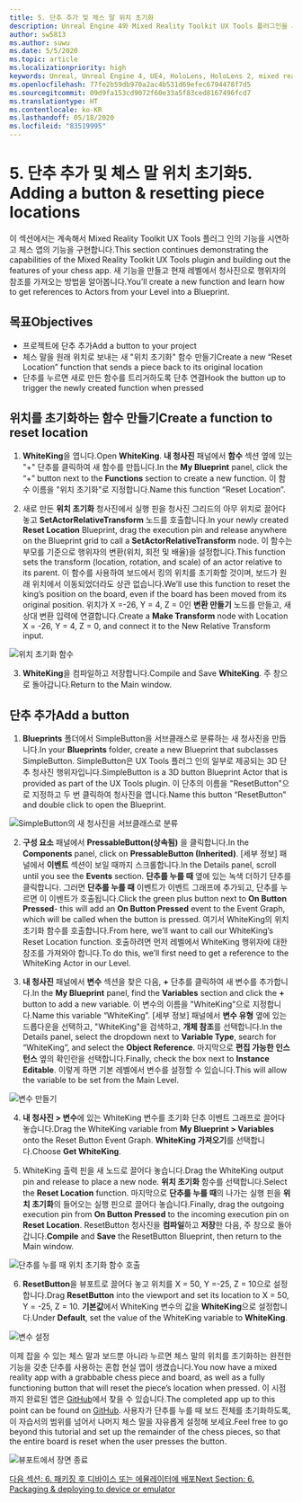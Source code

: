 ```yaml
---
title: 5. 단추 추가 및 체스 말 위치 초기화
description: Unreal Engine 4와 Mixed Reality Toolkit UX Tools 플러그인을 사용하여 간단한 체스 앱을 만드는 자습서의 5부
author: sw5813
ms.author: suwu
ms.date: 5/5/2020
ms.topic: article
ms.localizationpriority: high
keywords: Unreal, Unreal Engine 4, UE4, HoloLens, HoloLens 2, mixed reality, 자습서, 시작, mrtk, uxt, UX Tools, 설명서
ms.openlocfilehash: 77fe2b59db970a2ac4b531d69efec6794478f7d5
ms.sourcegitcommit: 09d9fa153cd9072f60e33a5f83ced8167496fcd7
ms.translationtype: HT
ms.contentlocale: ko-KR
ms.lasthandoff: 05/18/2020
ms.locfileid: "83519995"
---
```

# <a name="5-adding-a-button--resetting-piece-locations"></a><span data-ttu-id="678d7-104">5. 단추 추가 및 체스 말 위치 초기화</span><span class="sxs-lookup"><span data-stu-id="678d7-104">5. Adding a button & resetting piece locations</span></span>

<span data-ttu-id="678d7-105">이 섹션에서는 계속해서 Mixed Reality Toolkit UX Tools 플러그 인의 기능을 시연하고 체스 앱의 기능을 구현합니다.</span><span class="sxs-lookup"><span data-stu-id="678d7-105">This section continues demonstrating the capabilities of the Mixed Reality Toolkit UX Tools plugin and building out the features of your chess app.</span></span> <span data-ttu-id="678d7-106">새 기능을 만들고 현재 레벨에서 청사진으로 행위자의 참조를 가져오는 방법을 알아봅니다.</span><span class="sxs-lookup"><span data-stu-id="678d7-106">You’ll create a new function and learn how to get references to Actors from your Level into a Blueprint.</span></span>

## <a name="objectives"></a><span data-ttu-id="678d7-107">목표</span><span class="sxs-lookup"><span data-stu-id="678d7-107">Objectives</span></span>

* <span data-ttu-id="678d7-108">프로젝트에 단추 추가</span><span class="sxs-lookup"><span data-stu-id="678d7-108">Add a button to your project</span></span>
* <span data-ttu-id="678d7-109">체스 말을 원래 위치로 보내는 새 "위치 초기화" 함수 만들기</span><span class="sxs-lookup"><span data-stu-id="678d7-109">Create a new “Reset Location” function that sends a piece back to its original location</span></span>
* <span data-ttu-id="678d7-110">단추를 누르면 새로 만든 함수를 트리거하도록 단추 연결</span><span class="sxs-lookup"><span data-stu-id="678d7-110">Hook the button up to trigger the newly created function when pressed</span></span>

## <a name="create-a-function-to-reset-location"></a><span data-ttu-id="678d7-111">위치를 초기화하는 함수 만들기</span><span class="sxs-lookup"><span data-stu-id="678d7-111">Create a function to reset location</span></span>

1.  <span data-ttu-id="678d7-112">**WhiteKing**을 엽니다.</span><span class="sxs-lookup"><span data-stu-id="678d7-112">Open **WhiteKing**.</span></span> <span data-ttu-id="678d7-113">**내 청사진** 패널에서 **함수** 섹션 옆에 있는 "+" 단추를 클릭하여 새 함수를 만듭니다.</span><span class="sxs-lookup"><span data-stu-id="678d7-113">In the **My Blueprint** panel, click the “+” button next to the **Functions** section to create a new function.</span></span> <span data-ttu-id="678d7-114">이 함수 이름을 "위치 초기화"로 지정합니다.</span><span class="sxs-lookup"><span data-stu-id="678d7-114">Name this function “Reset Location”.</span></span> 

2.  <span data-ttu-id="678d7-115">새로 만든 **위치 초기화** 청사진에서 실행 핀을 청사진 그리드의 아무 위치로 끌어다 놓고 **SetActorRelativeTransform** 노드를 호출합니다.</span><span class="sxs-lookup"><span data-stu-id="678d7-115">In your newly created **Reset Location** Blueprint, drag the execution pin and release anywhere on the Blueprint grid to call a **SetActorRelativeTransform** node.</span></span> <span data-ttu-id="678d7-116">이 함수는 부모를 기준으로 행위자의 변환(위치, 회전 및 배율)을 설정합니다.</span><span class="sxs-lookup"><span data-stu-id="678d7-116">This function sets the transform (location, rotation, and scale) of an actor relative to its parent.</span></span> <span data-ttu-id="678d7-117">이 함수를 사용하여 보드에서 킹의 위치를 초기화할 것이며, 보드가 원래 위치에서 이동되었더라도 상관 없습니다.</span><span class="sxs-lookup"><span data-stu-id="678d7-117">We’ll use this function to reset the king’s position on the board, even if the board has been moved from its original position.</span></span> <span data-ttu-id="678d7-118">위치가 X =-26, Y = 4, Z = 0인 **변환 만들기** 노드를 만들고, 새 상대 변환 입력에 연결합니다.</span><span class="sxs-lookup"><span data-stu-id="678d7-118">Create a **Make Transform** node with Location X = -26, Y = 4, Z = 0, and connect it to the New Relative Transform input.</span></span> 

![위치 초기화 함수](images/unreal-uxt/5-function.PNG)

3.  <span data-ttu-id="678d7-120">**WhiteKing**을 컴파일하고 저장합니다.</span><span class="sxs-lookup"><span data-stu-id="678d7-120">Compile and Save **WhiteKing**.</span></span> <span data-ttu-id="678d7-121">주 창으로 돌아갑니다.</span><span class="sxs-lookup"><span data-stu-id="678d7-121">Return to the Main window.</span></span> 

## <a name="add-a-button"></a><span data-ttu-id="678d7-122">단추 추가</span><span class="sxs-lookup"><span data-stu-id="678d7-122">Add a button</span></span>

1.  <span data-ttu-id="678d7-123">**Blueprints** 폴더에서 SimpleButton을 서브클래스로 분류하는 새 청사진을 만듭니다.</span><span class="sxs-lookup"><span data-stu-id="678d7-123">In your **Blueprints** folder, create a new Blueprint that subclasses SimpleButton.</span></span> <span data-ttu-id="678d7-124">SimpleButton은 UX Tools 플러그 인의 일부로 제공되는 3D 단추 청사진 행위자입니다.</span><span class="sxs-lookup"><span data-stu-id="678d7-124">SimpleButton is a 3D button Blueprint Actor that is provided as part of the UX Tools plugin.</span></span> <span data-ttu-id="678d7-125">이 단추의 이름을 "ResetButton"으로 지정하고 두 번 클릭하여 청사진을 엽니다.</span><span class="sxs-lookup"><span data-stu-id="678d7-125">Name this button “ResetButton” and double click to open the Blueprint.</span></span> 

![SimpleButton의 새 청사진을 서브클래스로 분류](images/unreal-uxt/5-subclass.PNG)

2.  <span data-ttu-id="678d7-127">**구성 요소** 패널에서 **PressableButton(상속됨)** 을 클릭합니다.</span><span class="sxs-lookup"><span data-stu-id="678d7-127">In the **Components** panel, click on **PressableButton (Inherited)**.</span></span> <span data-ttu-id="678d7-128">[세부 정보] 패널에서 **이벤트** 섹션이 보일 때까지 스크롤합니다.</span><span class="sxs-lookup"><span data-stu-id="678d7-128">In the Details panel, scroll until you see the **Events** section.</span></span> <span data-ttu-id="678d7-129">**단추를 누를 때** 옆에 있는 녹색 더하기 단추를 클릭합니다. 그러면 **단추를 누를 때** 이벤트가 이벤트 그래프에 추가되고, 단추를 누르면 이 이벤트가 호출됩니다.</span><span class="sxs-lookup"><span data-stu-id="678d7-129">Click the green plus button next to **On Button Pressed**- this will add an **On Button Pressed** event to the Event Graph, which will be called when the button is pressed.</span></span> <span data-ttu-id="678d7-130">여기서 WhiteKing의 위치 초기화 함수를 호출합니다.</span><span class="sxs-lookup"><span data-stu-id="678d7-130">From here, we’ll want to call our WhiteKing’s Reset Location function.</span></span> <span data-ttu-id="678d7-131">호출하려면 먼저 레벨에서 WhiteKing 행위자에 대한 참조를 가져와야 합니다.</span><span class="sxs-lookup"><span data-stu-id="678d7-131">To do this, we’ll first need to get a reference to the WhiteKing Actor in our Level.</span></span> 

3.  <span data-ttu-id="678d7-132">**내 청사진** 패널에서 **변수** 섹션을 찾은 다음, **+** 단추를 클릭하여 새 변수를 추가합니다.</span><span class="sxs-lookup"><span data-stu-id="678d7-132">In the **My Blueprint** panel, find the **Variables** section and click the **+** button to add a new variable.</span></span> <span data-ttu-id="678d7-133">이 변수의 이름을 "WhiteKing"으로 지정합니다.</span><span class="sxs-lookup"><span data-stu-id="678d7-133">Name this variable “WhiteKing”.</span></span> <span data-ttu-id="678d7-134">[세부 정보] 패널에서 **변수 유형** 옆에 있는 드롭다운을 선택하고, "WhiteKing"을 검색하고, **개체 참조**를 선택합니다.</span><span class="sxs-lookup"><span data-stu-id="678d7-134">In the Details panel, select the dropdown next to **Variable Type**, search for “WhiteKing”, and select the **Object Reference**.</span></span> <span data-ttu-id="678d7-135">마지막으로 **편집 가능한 인스턴스** 옆의 확인란을 선택합니다.</span><span class="sxs-lookup"><span data-stu-id="678d7-135">Finally, check the box next to **Instance Editable**.</span></span> <span data-ttu-id="678d7-136">이렇게 하면 기본 레벨에서 변수를 설정할 수 있습니다.</span><span class="sxs-lookup"><span data-stu-id="678d7-136">This will allow the variable to be set from the Main Level.</span></span> 

![변수 만들기](images/unreal-uxt/5-var.PNG)

4.  <span data-ttu-id="678d7-138">**내 청사진 > 변수**에 있는 WhiteKing 변수를 초기화 단추 이벤트 그래프로 끌어다 놓습니다.</span><span class="sxs-lookup"><span data-stu-id="678d7-138">Drag the WhiteKing variable from **My Blueprint > Variables** onto the Reset Button Event Graph.</span></span> <span data-ttu-id="678d7-139">**WhiteKing 가져오기**를 선택합니다.</span><span class="sxs-lookup"><span data-stu-id="678d7-139">Choose **Get WhiteKing**.</span></span> 

5.  <span data-ttu-id="678d7-140">WhiteKing 출력 핀을 새 노드로 끌어다 놓습니다.</span><span class="sxs-lookup"><span data-stu-id="678d7-140">Drag the WhiteKing output pin and release to place a new node.</span></span> <span data-ttu-id="678d7-141">**위치 초기화** 함수를 선택합니다.</span><span class="sxs-lookup"><span data-stu-id="678d7-141">Select the **Reset Location** function.</span></span> <span data-ttu-id="678d7-142">마지막으로 **단추를 누를 때**의 나가는 실행 핀을 **위치 초기화**의 들어오는 실행 핀으로 끌어다 놓습니다.</span><span class="sxs-lookup"><span data-stu-id="678d7-142">Finally, drag the outgoing execution pin from **On Button Pressed** to the incoming execution pin on **Reset Location**.</span></span> <span data-ttu-id="678d7-143">ResetButton 청사진을 **컴파일**하고 **저장**한 다음, 주 창으로 돌아갑니다.</span><span class="sxs-lookup"><span data-stu-id="678d7-143">**Compile** and **Save** the ResetButton Blueprint, then return to the Main window.</span></span> 

![단추를 누를 때 위치 초기화 함수 호출](images/unreal-uxt/5-callresetloc.PNG)

6.  <span data-ttu-id="678d7-145">**ResetButton**을 뷰포트로 끌어다 놓고 위치를 X = 50, Y =-25, Z = 10으로 설정합니다.</span><span class="sxs-lookup"><span data-stu-id="678d7-145">Drag **ResetButton** into the viewport and set its location to X = 50, Y = -25, Z = 10.</span></span> <span data-ttu-id="678d7-146">**기본값**에서 WhiteKing 변수의 값을 **WhiteKing**으로 설정합니다.</span><span class="sxs-lookup"><span data-stu-id="678d7-146">Under **Default**, set the value of the WhiteKing variable to **WhiteKing**.</span></span>

![변수 설정](images/unreal-uxt/5-buttonlevel.PNG)

<span data-ttu-id="678d7-148">이제 잡을 수 있는 체스 말과 보드뿐 아니라 누르면 체스 말의 위치를 초기화하는 완전한 기능을 갖춘 단추를 사용하는 혼합 현실 앱이 생겼습니다.</span><span class="sxs-lookup"><span data-stu-id="678d7-148">You now have a mixed reality app with a grabbable chess piece and board, as well as a fully functioning button that will reset the piece’s location when pressed.</span></span> <span data-ttu-id="678d7-149">이 시점까지 완료된 앱은 [GitHub](https://github.com/microsoft/MixedReality-Unreal-Samples/tree/master/ChessApp)에서 찾을 수 있습니다.</span><span class="sxs-lookup"><span data-stu-id="678d7-149">The completed app up to this point can be found on [GitHub](https://github.com/microsoft/MixedReality-Unreal-Samples/tree/master/ChessApp).</span></span> <span data-ttu-id="678d7-150">사용자가 단추를 누를 때 보드 전체를 초기화하도록, 이 자습서의 범위를 넘어서 나머지 체스 말을 자유롭게 설정해 보세요.</span><span class="sxs-lookup"><span data-stu-id="678d7-150">Feel free to go beyond this tutorial and set up the remainder of the chess pieces, so that the entire board is reset when the user presses the button.</span></span>

![뷰포트에서 장면 종료](images/unreal-uxt/5-endscene.PNG)

[<span data-ttu-id="678d7-152">다음 섹션: 6. 패키징 후 디바이스 또는 에뮬레이터에 배포</span><span class="sxs-lookup"><span data-stu-id="678d7-152">Next Section: 6. Packaging & deploying to device or emulator</span></span>](unreal-uxt-ch6.md)
